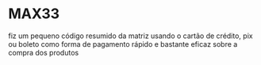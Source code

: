 # MAX33
fiz um pequeno código resumido da matriz usando o cartão de crédito, pix ou boleto como forma de pagamento rápido e bastante eficaz sobre a compra dos produtos
